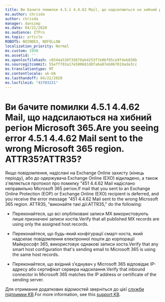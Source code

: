 ```yaml
---
title: Ви бачите помилки 4.5.1 4.4.62 Mail, що надсилаються на хибний регіон Microsoft 365. ATTR35?
ms.author: chrisda
author: chrisda
manager: dansimp
ms.date: 04/21/2020
ms.audience: ITPro
ms.topic: article
ROBOTS: NOINDEX, NOFOLLOW
localization_priority: Normal
ms.custom: 1938
ms.assetid: ''
ms.openlocfilehash: c8544a538f35870ab4253f7e0bf05ce9f4eb830b
ms.sourcegitcommit: 55eff703a17e500681d8fa6a87eb067019ade3cc
ms.translationtype: MT
ms.contentlocale: uk-UA
ms.lasthandoff: 04/22/2020
ms.locfileid: "43703231"
---
```

# <a name="are-you-seeing-error-451-4462-mail-sent-to-the-wrong-microsoft-365-region-attr35"></a><span data-ttu-id="d6179-103">Ви бачите помилки 4.5.1 4.4.62 Mail, що надсилаються на хибний регіон Microsoft 365.</span><span class="sxs-lookup"><span data-stu-id="d6179-103">Are you seeing error 4.5.1 4.4.62 Mail sent to the wrong Microsoft 365 region.</span></span> <span data-ttu-id="d6179-104">ATTR35?</span><span class="sxs-lookup"><span data-stu-id="d6179-104">ATTR35?</span></span>

<span data-ttu-id="d6179-105">Якщо повідомлення, надіслані на Exchange Online захисту (кінець періоду), або до одержувача Exchange Online (EXO) відкладено, а також з'являється протокол про помилку "451 4.4.62 Mail надіслано неправильно Microsoft 365 регіон.</span><span class="sxs-lookup"><span data-stu-id="d6179-105">If mail that you sent to an Exchange Online Protection (EOP) or Exchange Online (EXO) recipient is deferred, and you receive the error message "451 4.4.62 Mail sent to the wrong Microsoft 365 region.</span></span> <span data-ttu-id="d6179-106">ATTR35, "виконайте такі дії:</span><span class="sxs-lookup"><span data-stu-id="d6179-106">ATTR35," do the following:</span></span>

- <span data-ttu-id="d6179-107">Переконайтеся, що всі опубліковані записи MX використовують лише призначені записи хостів.</span><span class="sxs-lookup"><span data-stu-id="d6179-107">Verify that all published MX records are using only the assigned host records.</span></span>

- <span data-ttu-id="d6179-108">Переконайтеся, що будь-який конфігурації смарт-хоста, який надсилає повідомлення електронної пошти до корпорації Майкрософт 365, використовує однакові записи хоста.</span><span class="sxs-lookup"><span data-stu-id="d6179-108">Verify that any smart host configuration that's sending email to Microsoft 365 is using the same host records.</span></span>

- <span data-ttu-id="d6179-109">Переконайтеся, що вхідний з'єднувач у Microsoft 365 відповідає IP-адресу або сертифікат сервера надсилання.</span><span class="sxs-lookup"><span data-stu-id="d6179-109">Verify that inbound connector in Microsoft 365 matches the IP address or certificate of the sending server.</span></span>

<span data-ttu-id="d6179-110">Для отримання додаткових відомостей зверніться до цієї [служби підтримки KB](https://support.microsoft.com/help/4057301/attr35-response-code-when-mail-is-sent-to-eop-exo).</span><span class="sxs-lookup"><span data-stu-id="d6179-110">For more information, see this [support KB](https://support.microsoft.com/help/4057301/attr35-response-code-when-mail-is-sent-to-eop-exo).</span></span>
